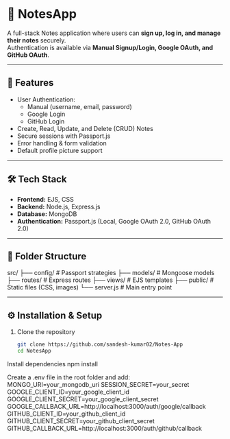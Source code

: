 # 📝 NotesApp

A full-stack Notes application where users can **sign up, log in, and manage their notes** securely.  
Authentication is available via **Manual Signup/Login, Google OAuth, and GitHub OAuth**.

---

## 🚀 Features
- User Authentication:
  - Manual (username, email, password)
  - Google Login
  - GitHub Login
- Create, Read, Update, and Delete (CRUD) Notes
- Secure sessions with Passport.js
- Error handling & form validation
- Default profile picture support

---

## 🛠️ Tech Stack
- **Frontend:** EJS, CSS
- **Backend:** Node.js, Express.js
- **Database:** MongoDB
- **Authentication:** Passport.js (Local, Google OAuth 2.0, GitHub OAuth 2.0)

---

## 📂 Folder Structure


src/
├── config/ # Passport strategies
├── models/ # Mongoose models
├── routes/ # Express routes
├── views/ # EJS templates
├── public/ # Static files (CSS, images)
└── server.js # Main entry point


---

## ⚙️ Installation & Setup

1. Clone the repository  
   ```bash
   git clone https://github.com/sandesh-kumar02/Notes-App
   cd NotesApp
Install dependencies
npm install

Create a .env file in the root folder and add:
MONGO_URI=your_mongodb_uri
SESSION_SECRET=your_secret
GOOGLE_CLIENT_ID=your_google_client_id
GOOGLE_CLIENT_SECRET=your_google_client_secret
GOOGLE_CALLBACK_URL=http://localhost:3000/auth/google/callback
GITHUB_CLIENT_ID=your_github_client_id
GITHUB_CLIENT_SECRET=your_github_client_secret
GITHUB_CALLBACK_URL=http://localhost:3000/auth/github/callback

